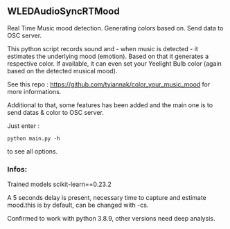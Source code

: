 ## WLEDAudioSyncRTMood

Real Time Music mood detection. Generating colors based on. Send data to OSC server.

This python script records sound and - when music is detected - it estimates the underlying mood (emotion). Based on that it generates a respective color. If available, it can even set your Yeelight Bulb color (again based on the detected musical mood). 

See this repo : https://github.com/tyiannak/color_your_music_mood for more informations.

Additional to that, some features has been added and the main one is to send datas & color to OSC server.

Just enter :
```
python main.py -h
```
to see all options.

### Infos:

Trained models scikit-learn==0.23.2

A 5 seconds delay is present, necessary time to capture and estimate mood.this is by default, can be changed with -cs.

Confirmed to work with python 3.8.9, other versions need deep analysis.
